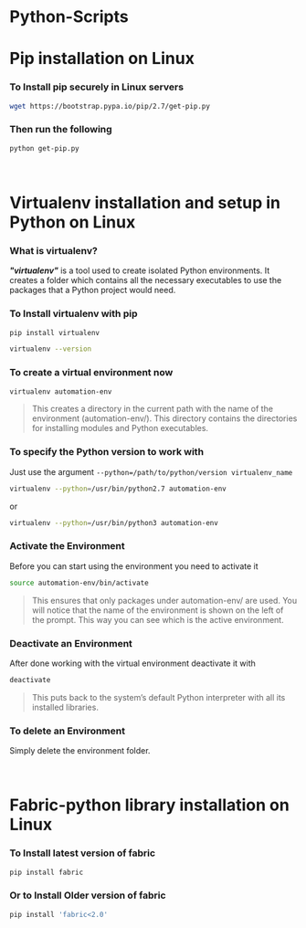 # Python-Scripts

# Pip installation on Linux  

### To Install pip securely in Linux servers
```sh
wget https://bootstrap.pypa.io/pip/2.7/get-pip.py
```
### Then run the following
```sh
python get-pip.py
```
<br>

# Virtualenv installation and setup in Python on Linux
### What is virtualenv?
***"virtualenv"*** is a tool used to create isolated Python environments. It creates a folder which contains all the necessary executables to use the packages that a Python project would need.
 ### To Install virtualenv with pip
 ```sh
pip install virtualenv
```
```sh
virtualenv --version
```
### To create a virtual environment now

```sh
virtualenv automation-env
```
> This creates a directory in the current path with the name of the environment (automation-env/). This directory contains the directories for installing modules and Python executables.
> 
### To specify the Python version to work with
Just use the argument `--python=/path/to/python/version virtualenv_name`
```sh
virtualenv --python=/usr/bin/python2.7 automation-env
```
or
```sh
virtualenv --python=/usr/bin/python3 automation-env
```
### Activate the Environment
Before you can start using the environment you need to activate it
```sh
source automation-env/bin/activate
```
> This ensures that only packages under automation-env/ are used. You will notice that the name of the environment is shown on the left of the prompt. This way you can see which is the active environment.

### Deactivate an Environment
After done working with the virtual environment deactivate it with
```sh
deactivate
```
> This puts back to the system’s default Python interpreter with all its installed libraries.

### To delete an Environment
Simply delete the environment folder.

<br>

# Fabric-python library installation on Linux
### To Install latest version of fabric 
```sh
pip install fabric
```
### Or to Install Older version of fabric 
```sh
pip install 'fabric<2.0'
```
